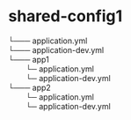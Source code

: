 # shared-config1
 
└─── application.yml<br />
└─── application-dev.yml<br />
└─── app1<br />
&nbsp;&emsp;&emsp;└─ application.yml<br />
&nbsp;&emsp;&emsp;└─ application-dev.yml<br />
└─── app2<br />
&nbsp;&emsp;&emsp;└─ application.yml<br />
&nbsp;&emsp;&emsp;└─ application-dev.yml<br />
